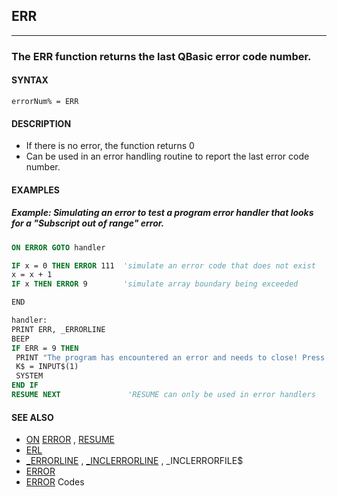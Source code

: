 ## ERR
---

### The ERR function returns the last QBasic error code number.

#### SYNTAX

`errorNum% = ERR`

#### DESCRIPTION
* If there is no error, the function returns 0
* Can be used in an error handling routine to report the last error code number.


#### EXAMPLES
##### Example: Simulating an error to test a program error handler that looks for a "Subscript out of range" error.
```vb
ON ERROR GOTO handler

IF x = 0 THEN ERROR 111  'simulate an error code that does not exist
x = x + 1
IF x THEN ERROR 9        'simulate array boundary being exceeded

END

handler:
PRINT ERR, _ERRORLINE
BEEP
IF ERR = 9 THEN
 PRINT "The program has encountered an error and needs to close! Press a key!"
 K$ = INPUT$(1)
 SYSTEM
END IF
RESUME NEXT               'RESUME can only be used in error handlers
```
  


#### SEE ALSO
* [ON](./ON.md) [ERROR](./ERROR.md) , [RESUME](./RESUME.md)
* [ERL](./ERL.md)
* [_ERRORLINE](./_ERRORLINE.md) , [_INCLERRORLINE](./_INCLERRORLINE.md) , _INCLERRORFILE$
* [ERROR](./ERROR.md)
* [ERROR](./ERROR.md) Codes

